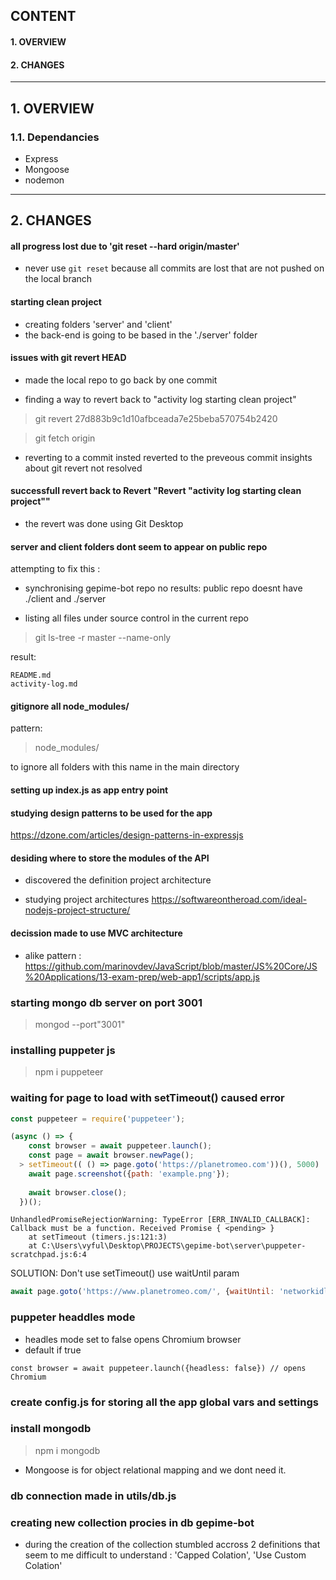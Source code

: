 ## CONTENT
#### 1. OVERVIEW
#### 2. CHANGES

----

## 1. OVERVIEW
### 1.1. Dependancies 
- Express
- Mongoose
- nodemon

---

## 2. CHANGES

#### all progress lost due to 'git reset --hard origin/master'
- never use <code>git reset</code> because all commits are lost that are not pushed on the local branch

#### starting clean project
- creating folders 'server' and 'client'
- the back-end is going to be based in the './server' folder

#### issues with git revert HEAD
- made the local repo to go back by one commit

- finding a way to revert back to "activity log starting clean project"

> git revert 27d883b9c1d10afbceada7e25beba570754b2420

>  git fetch origin

- reverting to a commit insted reverted to the preveous commit insights about git revert not resolved


#### successfull revert back to Revert "Revert  "activity log starting clean project""

- the revert was done using Git Desktop

#### server and client folders dont seem to appear on public repo
attempting to fix this :

- synchronising gepime-bot repo
no results: public repo doesnt have ./client and ./server

- listing all files under source control in the current repo
> git ls-tree -r master --name-only

result: 
```
README.md
activity-log.md
```

#### gitignore all node_modules/
pattern:
> node_modules/

to ignore all folders with this name in the main directory

#### setting up index.js as app entry point

#### studying design patterns to be used for the app
https://dzone.com/articles/design-patterns-in-expressjs

#### desiding where to store the modules of the API

- discovered the definition project architecture

- studying project architectures
https://softwareontheroad.com/ideal-nodejs-project-structure/

#### decission made to use MVC architecture
- alike pattern : https://github.com/marinovdev/JavaScript/blob/master/JS%20Core/JS%20Applications/13-exam-prep/web-app1/scripts/app.js

### starting mongo db server on port 3001
> mongod --port"3001"

### installing puppeter js
> npm i puppeteer

### waiting for page to load with setTimeout() caused error
```js
const puppeteer = require('puppeteer');

(async () => {
    const browser = await puppeteer.launch();
    const page = await browser.newPage();
  > setTimeout(( () => page.goto('https://planetromeo.com'))(), 5000)
    await page.screenshot({path: 'example.png'});
  
    await browser.close();
  })();
```

```
UnhandledPromiseRejectionWarning: TypeError [ERR_INVALID_CALLBACK]: Callback must be a function. Received Promise { <pending> }
    at setTimeout (timers.js:121:3)
    at C:\Users\vyful\Desktop\PROJECTS\gepime-bot\server\puppeter-scratchpad.js:6:4
```

SOLUTION: Don't use setTimeout() 
use waitUntil param
```js
await page.goto('https://www.planetromeo.com/', {waitUntil: 'networkidle2'})
```

### puppeter headdles mode
- headles mode set to false opens Chromium browser
- default if true
```
const browser = await puppeteer.launch({headless: false}) // opens Chromium
```

### create config.js for storing all the app global vars and settings

### install mongodb
> npm i mongodb

- Mongoose is for object relational mapping and we dont need it.

### db connection made in utils/db.js

### creating new collection procies in db gepime-bot

- during the creation of the collection stumbled accross 2 definitions that seem to me difficult to understand : 'Capped Colation', 'Use Custom Colation'